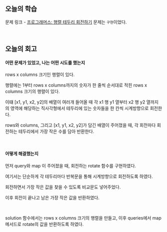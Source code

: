 ## 오늘의 학습
문제 링크 - [프로그래머스: 행렬 테두리 회전하기](https://school.programmers.co.kr/learn/courses/30/lessons/77485)
문제는 `구현`이었다.

<br />

## 오늘의 회고
#### 어떤 문제가 있었고, 나는 어떤 시도를 했는지
rows x columns 크기인 행렬이 있다. 

행렬에는 1부터 rows x columns까지의 숫자가 한 줄씩 순서대로 적힌 rows x columns 크기의 행렬이 있다.

이떄 [x1, y1, x2, y2]의 배열이 여러개 들어올 때 각 x1 행 y1 열부터 x2 행 y2 열까지의 영역에 해당하는 직사각형에서 테두리에 있는 숫자들을 한 칸씩 시계방향으로 회전한다.

rows와 columns, 그리고 [x1, y1, x2, y2]가 담긴 배열이 주어졌을 때, 각 회전마다 회전하는 테두리에서 가장 작은 수를 담아 반환한다.

<br />

#### 어떻게 해결했는지
먼저 query와 map 이 주어졌을 때, 회전하는 rotate 함수를 구현하였다.

여기서는 단순하게 각 테두리마다 반복문을 통해 시계방향으로 회전하도록 하였다.

회전하면서 가장 작은 값을 찾을 수 있도록 비교문도 넣어주었다.

이후 회전이 끝나고 남은 가장 작은 값을 반환하였다.

<br/>

solution 함수에서는 rows x columns 크기의 행렬을 만들고, 이후 queries에서 map 메서드로 rotate의 값을 반환하도록 하였다.
